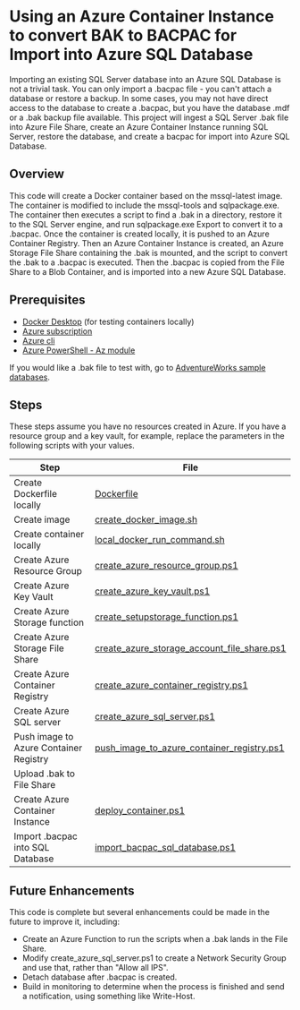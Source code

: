 # Using an Azure Container Instance to convert BAK to BACPAC for Import into Azure SQL Database 
Importing an existing SQL Server database into an Azure SQL Database is not a trivial task. You can only import a .bacpac file - you can't attach a database or restore a backup. In some cases, you may not have direct access to the database to create a .bacpac, but you have the database .mdf or a .bak backup file available. This project will ingest a SQL Server .bak file into Azure File Share, create an Azure Container Instance running SQL Server, restore the database, and create a bacpac for import into Azure SQL Database.

## Overview

This code will create a Docker container based on the mssql-latest image. The container is modified to include the mssql-tools and sqlpackage.exe. The container then executes a script to find a .bak in a directory, restore it to the SQL Server engine, and run sqlpackage.exe Export to convert it to a .bacpac. Once the container is created locally, it is pushed to an Azure Container Registry. Then an Azure Container Instance is created, an Azure Storage File Share containing the .bak is mounted, and the script to convert the .bak to a .bacpac is executed. Then the .bacpac is copied from the File Share to a Blob Container, and is imported into a new Azure SQL Database.

## Prerequisites

* [Docker Desktop](https://www.docker.com/products/docker-desktop) (for testing containers locally)
* [Azure subscription](https://azure.microsoft.com/en-us/free/)
* [Azure cli](https://docs.microsoft.com/en-us/cli/azure/install-azure-cli?view=azure-cli-latest)
* [Azure PowerShell - Az module](https://docs.microsoft.com/en-us/powershell/azure/install-az-ps?view=azps-4.5.0)

If you would like a .bak file to test with, go to [AdventureWorks sample databases](https://github.com/Microsoft/sql-server-samples/releases/tag/adventureworks).

## Steps

These steps assume you have no resources created in Azure. If you have a resource group and a key vault, for example, replace the parameters in the following scripts with your values.

| Step                                          | File                                                                                                     |
|---------                                      |--------                                                                                                  |
|Create Dockerfile locally                      | [Dockerfile](Docker/Dockerfile)                                                                          |
|Create image                                   | [create_docker_image.sh](Docker/create_docker_image.sh)                                                  |
|Create container locally                       | [local_docker_run_command.sh](Docker/local_docker_run_command.sh)                                        |
|Create Azure Resource Group                    | [create_azure_resource_group.ps1](PowerShell/create_azure_resource_group.ps1)                            |
|Create Azure Key Vault                         | [create_azure_key_vault.ps1](PowerShell/create_azure_key_vault.ps1)                                      |
|Create Azure Storage function                  | [create_setupstorage_function.ps1](PowerShell/create_setupstorage_function.ps1)                          |
|Create Azure Storage File Share                | [create_azure_storage_account_file_share.ps1](PowerShell/create_azure_storage_account_file_share.ps1)    |
|Create Azure Container Registry                | [create_azure_container_registry.ps1](PowerShell/create_azure_container_registry.ps1)                    |
|Create Azure SQL server                        | [create_azure_sql_server.ps1](PowerShell/create_azure_sql_server.ps1)                                    |
|Push image to Azure Container Registry         | [push_image_to_azure_container_registry.ps1](PowerShell/push_image_to_azure_container_registry.ps1)      |
|Upload .bak to File Share                      |                                                                                                          |
|Create Azure Container Instance                | [deploy_container.ps1](PowerShell/deploy_container.ps1)                                                  |
|Import .bacpac into SQL Database               | [import_bacpac_sql_database.ps1](PowerShell/import_bacpac_sql_database.ps1)                              |

## Future Enhancements

This code is complete but several enhancements could be made in the future to improve it, including:

* Create an Azure Function to run the scripts when a .bak lands in the File Share.
* Modify create_azure_sql_server.ps1 to create a Network Security Group and use that, rather than "Allow all IPS".
* Detach database after .bacpac is created.
* Build in monitoring to determine when the process is finished and send a notification, using something like Write-Host.
